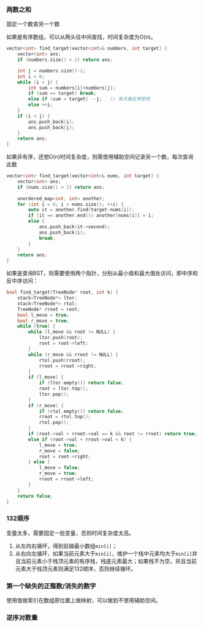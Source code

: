### 两数之和

固定一个数查另一个数

如果是有序数组，可以从两头往中间查找，时间复杂度为O(n)。

```cpp
vector<int> find_target(vector<int>& numbers, int target) {
    vector<int> ans;
    if (numbers.size() < 2) return ans;

    int j = numbers.size()-1;
    int i = 0;
    while (i < j) {
        int sum = numbers[i]+numbers[j];
        if (sum == target) break;
        else if (sum > target) --j;   // 有点像反馈思想
        else ++i;
    }
    if (i < j) {
        ans.push_back(i);
        ans.push_back(j);
    }
    return ans;
}
```

如果非有序，还想O(n)时间复杂度，则需使用辅助空间记录另一个数，每次查询此数

```cpp
vector<int> find_target(vector<int>& nums, int target) {
    vector<int> ans;
    if (nums.size() < 2) return ans;
    
    unordered_map<int, int> another;
    for (int i = 0; i < nums.size(); ++i) {
        auto it = another.find(target-nums[i]);
        if (it == another.end()) another[nums[i]] = i;
        else {
            ans.push_back(it->second);
            ans.push_back(i);
            break;
        }
    }
    return ans;
}
```

如果是查询BST，则需要使用两个指针，分别从最小值和最大值处访问，即中序和反中序访问：

```cpp
bool find_target(TreeNode* root, int k) {
    stack<TreeNode*> ltor;
    stack<TreeNode*> rtol;
    TreeNode* rroot = root;
    bool l_move = true;
    bool r_move = true;
    while (true) {
        while (l_move && root != NULL) {
            ltor.push(root);
            root = root->left;
        }
        while (r_move && rroot != NULL) {
            rtol.push(rroot);
            rroot = rroot->right;
        }
        if (l_move) {
            if (ltor.empty()) return false;
            root = ltor.top();
            ltor.pop();
        } 
        if (r_move) {
            if (rtol.empty()) return false;
            rroot = rtol.top();
            rtol.pop();
        }
        if (root->val + rroot->val == k && root != rroot) return true;
        else if (root->val + rroot->val < k) {
            l_move = true;
            r_move = false;
            root = root->right;
        } else {
            l_move = false;
            r_move = true;
            rroot = rroot->left;
        }
    }
    return false;
}
```



### 132顺序

变量太多，需要固定一些变量，否则时间复杂度太高。

1. 从左向右循环，得到前缀最小数组`min[i]`；
2. 从右向左循环，如果当前元素大于`min[i]`，维护一个栈中元素均大于`min[i]`并且当前元素小于栈顶元素的有序栈，栈底元素最大；如果栈不为空，并且当前元素大于栈顶元素则满足132顺序，否则继续循环。



### 第一个缺失的正整数/消失的数字

使用值做索引在数组原位置上做映射，可以做到不使用辅助空间。



### 逆序对数量

